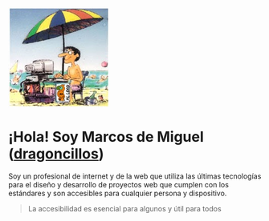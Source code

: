 
![Marcos de Miguel en la playa con su ordenador y una sombrilla](playa.jpg)
# ¡Hola! Soy Marcos de Miguel ([dragoncillos](https://www.dragoncillos.com/))

Soy un profesional de internet y de la web que utiliza las últimas tecnologías para el diseño y desarrollo de proyectos web que cumplen con los estándares y son accesibles para cualquier persona y dispositivo.

> La accesibilidad es esencial para algunos y útil para todos